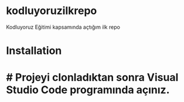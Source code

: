 # kodluyoruzilkrepo
Kodluyoruz Eğitimi kapsamında açtığım ilk repo

# Installation
# #  Projeyi clonladıktan sonra Visual Studio Code programında açınız.


